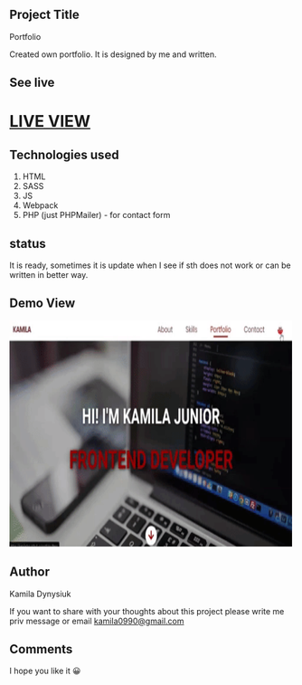 ## Project Title

Portfolio

Created own portfolio. It is designed by me and written. 


## See live

# <a href="http://ow4481.wsbpoz.solidhost.pl/portfolio/#eng">LIVE VIEW</a>

## Technologies used

1. HTML
2. SASS
2. JS
3. Webpack
4. PHP (just PHPMailer) - for contact form


## status

It is ready, sometimes it is update when I  see if sth does not work or can be written in better way. 

## Demo View

<img src="./demo/demo.gif" width="500" height="400" />


## Author

Kamila Dynysiuk

If you want to share with your thoughts about this project please write me priv message or email kamila0990@gmail.com

## Comments

I hope you like it 😀
